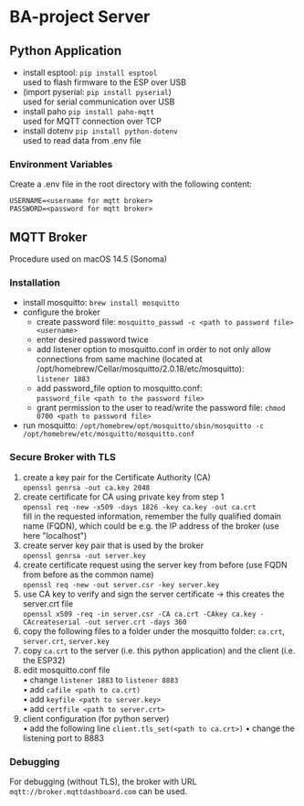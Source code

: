 # BA-project Server

## Python Application

- install esptool: `pip install esptool`  
used to flash firmware to the ESP over USB
- (import pyserial: `pip install pyserial`)  
used for serial communication over USB
- install paho `pip install paho-mqtt`  
used for MQTT connection over TCP
- install dotenv `pip install python-dotenv`  
used to read data from .env file

### Environment Variables

Create a .env file in the root directory with the following content:
```
USERNAME=<username for mqtt broker>
PASSWORD=<password for mqtt broker>
```

## MQTT Broker

Procedure used on macOS 14.5 (Sonoma)

### Installation

- install mosquitto: `brew install mosquitto`
- configure the broker
  - create password file: `mosquitto_passwd -c <path to password file> <username>`
  - enter desired password twice
  - add listener option to mosquitto.conf in order to not only allow connections from same machine (located at /opt/homebrew/Cellar/mosquitto/2.0.18/etc/mosquitto):  
  `listener 1883`
  - add password_file option to mosquitto.conf:  
  `password_file <path to the password file>`
  - grant permission to the user to read/write the password file: `chmod 0700 <path to password file>`
- run mosquitto: `/opt/homebrew/opt/mosquitto/sbin/mosquitto -c /opt/homebrew/etc/mosquitto/mosquitto.conf`

### Secure Broker with TLS

1. create a key pair for the Certificate Authority (CA)  
`openssl genrsa -out ca.key 2048`
2. create certificate for CA using private key from step 1  
`openssl req -new -x509 -days 1826 -key ca.key -out ca.crt`  
fill in the requested information, remember the fully qualified domain name (FQDN), which could be e.g. the IP address of the broker (use here "localhost")
3. create server key pair that is used by the broker  
`openssl genrsa -out server.key`
4. create certificate request using the server key from before (use FQDN from before as the common name)  
`openssl req -new -out server.csr -key server.key`
5. use CA key to verify and sign the server certificate -> this creates the server.crt file  
`openssl x509 -req -in server.csr -CA ca.crt -CAkey ca.key -CAcreateserial -out server.crt -days 360`
6. copy the following files to a folder under the mosquitto folder: `ca.crt`, `server.crt`, `server.key`
7. copy `ca.crt` to the server (i.e. this python application) and the client (i.e. the ESP32)
8. edit mosquitto.conf file  
  • change `listener 1883` to `listener 8883`  
  • add `cafile <path to ca.crt)`  
  • add `keyfile <path to server.key>`  
  • add `certfile <path to server.crt>`
9. client configuration (for python server)  
  • add the following line `client.tls_set(<path to ca.crt>)`
  • change the listening port to 8883



### Debugging

For debugging (without TLS), the broker with URL `mqtt://broker.mqttdashboard.com` can be used.